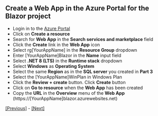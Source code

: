 ## Create a Web App in the Azure Portal for the Blazor project

* Login in to the [Azure Portal](https://portal.azure.com/)
* Click on **Create a resource**
* Search for **Web App** in the **Search services and marketplace** field
* Click the **Create** link in the **Web App** icon
* Select rg[YourAppName] in the **Resource Group** dropdown
* Enter [YourAppName]Blazor in the **Name** input field
* Select **.NET 8 (LTS)** in the **Runtime stack** dropdown
* Select **Windows** as **Operating System**
* Select the same **Region** as in the **SQL server** you created in **Part 3**
* Select the [YourAppName]WinPlan in Windows Plan
* Click the **Review + create** button. Click **Create** button
* Click on **Go to resource** when the **Web App** has been created
* Copy the **URL** in the **Overview** menu of the **Web App** (https://[YourAppName]blazor.azurewebsites.net)

[[Previous]](tutorial/../7.deployment-succeeded-web-app-not-working-fix-the-issues.md) - [[Next]](tutorial/../9.add-an-extra-stage-in-the-release-pipeline-for-the-blazor-project.md)
